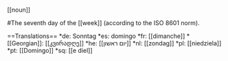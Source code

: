 [[noun]]

#The seventh day of the [[week]] (according to the ISO 8601 norm).

==Translations==
*de: Sonntag
*es: domingo
*fr: [[dimanche]]
*[[Georgian]]: [[კვირადღე]]
*he: [[יום ראשון]]
*nl: [[zondag]]
*pl: [[niedziela]]
*pt: [[Domingo]]
*sq: [[e diel]]